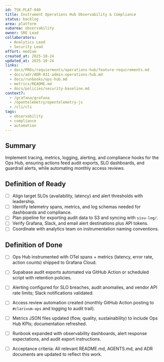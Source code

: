 ```yaml
---
id: TSK-PLAT-040
title: Instrument Operations Hub Observability & Compliance
status: backlog
area: platform
subarea: observability
owner: SRE Lead
collaborators:
  - Analytics Lead
  - Security Lead
effort: medium
created_at: 2025-10-24
updated_at: 2025-10-24
links:
  - docs/PRDs/requierments/operations-hub/feature-requirements.md
  - docs/adr/ADR-031-admin-operations-hub.md
  - docs/runbooks/ops-hub.md
  - metrics/README.md
  - docs/policies/security-baseline.md
context7:
  - /grafana/grafana
  - /opentelemetry/opentelemetry-js
  - /cli/cli
tags:
  - observability
  - compliance
  - automation
---
```


## Summary
Implement tracing, metrics, logging, alerting, and compliance hooks for the Ops Hub, ensuring actions feed audit exports, SLO dashboards, and guardrail alerts, while automating monthly access reviews.

## Definition of Ready
- [ ] Align target SLOs (availability, latency) and alert thresholds with leadership.
- [ ] Identify telemetry spans, metrics, and log schemas needed for dashboards and compliance.
- [ ] Plan pipeline for exporting audit data to S3 and syncing with `sisu-log/`.
- [ ] Verify Grafana, Slack, and email alert destinations plus API tokens.
- [ ] Coordinate with analytics team on instrumentation naming conventions.

## Definition of Done
- [ ] Ops Hub instrumented with OTel spans + metrics (latency, error rate, action counts) shipped to Grafana Cloud.
- [ ] Supabase audit exports automated via GitHub Action or scheduled script with retention policies.
- [ ] Alerting configured for SLO breaches, audit anomalies, and vendor API rate limits; Slack notifications validated.
- [ ] Access review automation created (monthly GitHub Action posting to `#clarivum-ops` and logging to audit trail).
- [ ] Metrics JSON files updated (flow, quality, sustainability) to include Ops Hub KPIs; documentation refreshed.
- [ ] Runbook expanded with observability dashboards, alert response expectations, and audit export instructions.
- [ ] Acceptance criteria: All relevant README.md, AGENTS.md, and ADR documents are updated to reflect this work.

